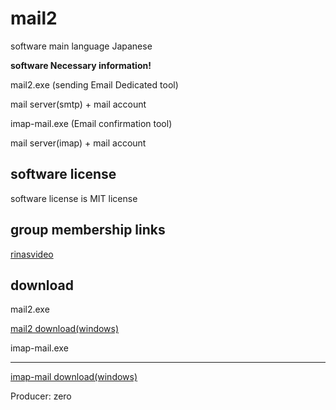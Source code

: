 # mail2 

software main language Japanese 

**software Necessary information!**

mail2.exe (sending Email Dedicated tool)

mail server(smtp) + mail account

imap-mail.exe (Email confirmation tool)

mail server(imap) + mail account

## software license

software license is MIT license

## group membership links
 
[rinasvideo](https://rinasvideo.web.fc2.com/)

## download

mail2.exe

[mail2 download(windows)](./release/mail2.exe)

imap-mail.exe
___

[imap-mail download(windows)](./release/imap-mail.exe)

Producer: zero
